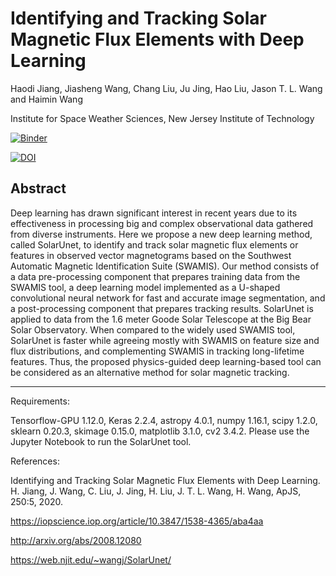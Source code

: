# Identifying and Tracking Solar Magnetic Flux Elements with Deep Learning

Haodi Jiang, Jiasheng Wang, Chang Liu, Ju Jing, Hao Liu, Jason T. L. Wang and Haimin Wang

Institute for Space Weather Sciences, New Jersey Institute of Technology

[![Binder](https://mybinder.org/badge_logo.svg)](https://mybinder.org/v2/gh/ya54/SolarUnet-magnetic-tracking/HEAD?labpath=run_SolarUnet.ipynb)

[![DOI](https://zenodo.org/badge/415350886.svg)](https://zenodo.org/badge/latestdoi/415350886)


## Abstract

Deep learning has drawn significant interest in recent years due to its effectiveness in processing 
big and complex observational data gathered from diverse instruments. 
Here we propose a new deep learning method, called SolarUnet, 
to identify and track solar magnetic flux elements or features in observed vector
magnetograms based on the Southwest Automatic Magnetic Identification Suite (SWAMIS).
Our method consists of a data pre-processing component that prepares 
training data from the SWAMIS tool, a deep learning model implemented 
as a U-shaped convolutional neural network for fast and accurate image segmentation, 
and a post-processing component that prepares tracking results. 
SolarUnet is applied to data from the 1.6 meter Goode Solar 
Telescope at the Big Bear Solar Observatory. 
When compared to the widely used SWAMIS tool, 
SolarUnet is faster while agreeing mostly with SWAMIS on feature size and flux distributions, 
and complementing SWAMIS in tracking long-lifetime features. 
Thus, the proposed physics-guided deep learning-based tool 
can be considered as an alternative method for solar magnetic tracking.

----

Requirements: 

Tensorflow-GPU 1.12.0, Keras 2.2.4, astropy 4.0.1, numpy 1.16.1, scipy 1.2.0, sklearn 0.20.3, skimage 0.15.0, matplotlib 3.1.0, cv2 3.4.2. Please use the Jupyter Notebook to run the SolarUnet tool.

References:

Identifying and Tracking Solar Magnetic Flux Elements with Deep Learning. H. Jiang, J. Wang, C. Liu, J. Jing, H. Liu, J. T. L. Wang, H. Wang, ApJS, 250:5, 2020.

https://iopscience.iop.org/article/10.3847/1538-4365/aba4aa

http://arxiv.org/abs/2008.12080

https://web.njit.edu/~wangj/SolarUnet/
